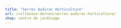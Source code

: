 ```yaml
---
title: "Serres Audirac Horticulture"
url: /villenave-dornon/serres-audirac-horticulture/
shop: centre de jardinage
---
```


